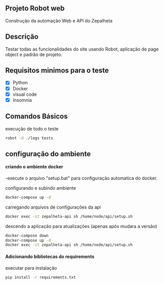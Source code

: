## Projeto Robot web

Construção da automação Web e API do Zepalheta

## Descrição

Testar todas as funcionalidades do site usando Robot, aplicação de page object e padrão de projeto.

## Requisitos minimos para o teste

- [x] Python
- [x] Docker
- [x] visual code
- [x] Insomnia

## Comandos Básicos

execução de todo o teste
```sh
robot -d ./logs tests
```

## configuração do ambiente

#### criando o ambiente docker

-execute o arquivo "setup.bat" para configuração automatica do docker.

configurando e subindo ambiente
```sh
docker-compose up -d
```
carregando arquivos de configurações da api 
```sh
docker exec -it zepalheta-api sh /home/node/api/setup.sh
```
descendo a aplicação para atualizações (apenas após mudara a versão) 
```sh
docker-compose down
docker-compose up -d
docker exec -it zepalheta-api sh /home/node/api/setup.sh
```

#### Adicionando bibliotecas do requirements

executar para instalação
```sh
pip install -r requirements.txt
```


[travis-image]: https://img.shields.io/travis/dbader/node-datadog-metrics/master.svg?style=flat-square





